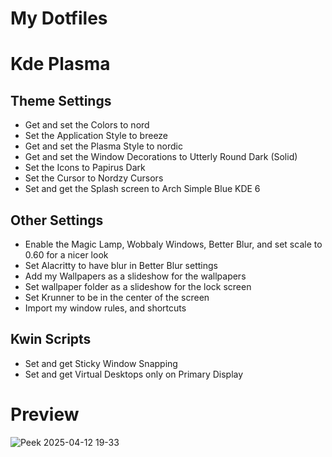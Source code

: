 # My Dotfiles

# Kde Plasma

## Theme Settings

- Get and set the Colors to nord
- Set the Application Style to breeze
- Get and set the Plasma Style to nordic
- Get and set the Window Decorations to Utterly Round Dark (Solid)
- Set the Icons to Papirus Dark
- Set the Cursor to Nordzy Cursors
- Set and get the Splash screen to Arch Simple Blue KDE 6

## Other Settings

- Enable the Magic Lamp, Wobbaly Windows, Better Blur, and set scale to 0.60 for a nicer look
- Set Alacritty to have blur in Better Blur settings
- Add my Wallpapers as a slideshow for the wallpapers
- Set wallpaper folder as a slideshow for the lock screen
- Set Krunner to be in the center of the screen
- Import my window rules, and shortcuts

## Kwin Scripts

- Set and get Sticky Window Snapping
- Set and get Virtual Desktops only on Primary Display

# Preview

![Peek 2025-04-12 19-33](https://github.com/user-attachments/assets/eedcb1fd-15a6-4579-a5a0-c68d296aa79e)
